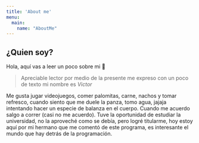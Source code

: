 ```yaml
---
title: 'About me'
menu:
  main:
    name: "AboutMe"
---
```


## ¿Quien soy?

Hola, aquí vas a leer un poco sobre mi 🤩

> Apreciable lector
> por medio de la presente me expreso con un poco de texto
> mi nombre es *Victor*

Me gusta jugar videojuegos, comer palomitas, carne, nachos y tomar refresco, cuando siento que me duele la panza, tomo agua, jajaja intentando 
hacer un especie de balanza en el cuerpo. Cuando me acuerdo salgo a correr (casi no me acuerdo).
Tuve la oportunidad de estudiar la universidad, no la aproveché como se debía, pero logré titularme, 
hoy estoy aquí por mi hermano que me comentó de este programa, es interesante el mundo que hay detrás de la programación.
